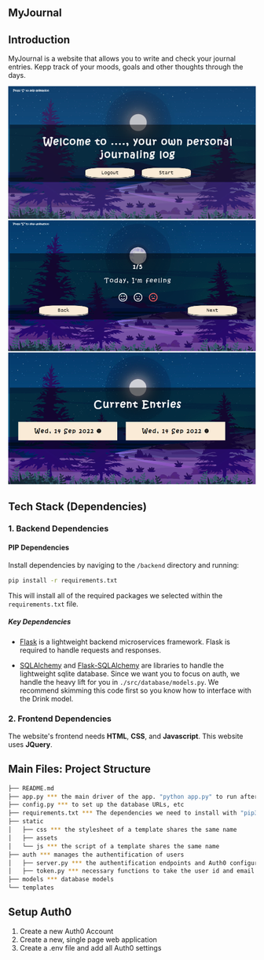 MyJournal
-----

## Introduction

MyJournal is a website that allows you to write and check your journal entries. Kepp track of your moods, goals and other thoughts through the days.

![Screenshot](static/assets/Screenshot1.png)
![Screenshot](static/assets/Screenshot2.png)
![Screenshot](static/assets/Screenshot3.png)

## Tech Stack (Dependencies)

### 1. Backend Dependencies
#### PIP Dependencies

Install dependencies by naviging to the `/backend` directory and running:

```bash
pip install -r requirements.txt
```

This will install all of the required packages we selected within the `requirements.txt` file.

##### Key Dependencies

- [Flask](http://flask.pocoo.org/) is a lightweight backend microservices framework. Flask is required to handle requests and responses.

- [SQLAlchemy](https://www.sqlalchemy.org/) and [Flask-SQLAlchemy](https://flask-sqlalchemy.palletsprojects.com/en/2.x/) are libraries to handle the lightweight sqlite database. Since we want you to focus on auth, we handle the heavy lift for you in `./src/database/models.py`. We recommend skimming this code first so you know how to interface with the Drink model.

### 2. Frontend Dependencies
The website's frontend needs **HTML**, **CSS**, and **Javascript**.
This website uses **JQuery**.

## Main Files: Project Structure

  ```sh
  ├── README.md
  ├── app.py *** the main driver of the app. "python app.py" to run after installing dependencies
  ├── config.py *** to set up the database URLs, etc
  ├── requirements.txt *** The dependencies we need to install with "pip3 install -r requirements.txt"
  ├── static
  │   ├── css *** the stylesheet of a template shares the same name
  │   ├── assets
  │   └── js *** the script of a template shares the same name
  ├── auth *** manages the authentification of users
  │   ├── server.py *** the authentification endpoints and Auth0 configuration
  │   ├── token.py *** necessary functions to take the user id and email from a given token
  ├── models *** database models
  └── templates
  ```
  
## Setup Auth0

1. Create a new Auth0 Account
2. Create a new, single page web application
3. Create a .env file and add all Auth0 settings 


